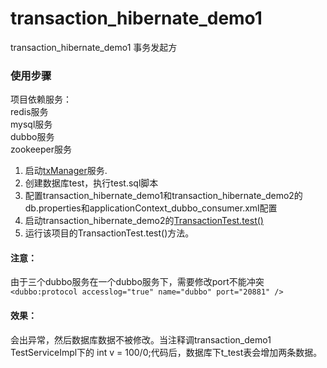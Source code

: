 # transaction_hibernate_demo1
transaction_hibernate_demo1 事务发起方


### 使用步骤

项目依赖服务：  
redis服务   
mysql服务   
dubbo服务  
zookeeper服务   


1. 启动[txManager](https://github.com/1991wangliang/txManager)服务.
2. 创建数据库test，执行test.sql脚本
3. 配置transaction_hibernate_demo1和transaction_hibernate_demo2的db.properties和applicationContext_dubbo_consumer.xml配置
3. 启动transaction_hibernate_demo2的[TransactionTest.test()](https://github.com/1991wangliang/transaction_hibernate_demo2)
4. 运行该项目的TransactionTest.test()方法。

#### 注意：
 由于三个dubbo服务在一个dubbo服务下，需要修改port不能冲突`<dubbo:protocol accesslog="true" name="dubbo" port="20881" />`

#### 效果：
会出异常，然后数据库数据不被修改。当注释调transaction_demo1 TestServiceImpl下的 int v = 100/0;代码后，数据库下t_test表会增加两条数据。
